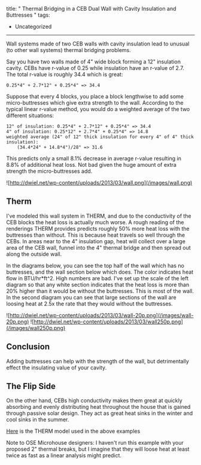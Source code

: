title: " Thermal Bridging in a CEB Dual Wall with Cavity Insulation and Buttresses "
tags:
- Uncategorized
---


Wall systems made of two CEB walls with cavity insulation lead to unusual (to other wall systems) thermal bridging problems.

Say you have two walls made of 4" wide block forming a 12" insulation cavity. CEBs have r-value of 0.25 while insulation have an r-value of 2.7. The total r-value is roughly 34.4 which is great:

```
0.25*4" + 2.7*12" + 0.25*4" => 34.4
```
Suppose that every 4 blocks, you place a block lengthwise to add some micro-buttresses which give extra strength to the wall. According to the typical linear r-value method, you would do a weighted average of the two different situations:

```
12" of insulation: 0.25*4" + 2.7*12" + 0.25*4" => 34.4
4" of insulation: 0.25*12" + 2.7*4" + 0.25*4" => 14.8
weighted average (24" of 12" thick insulation for every 4" of 4" thick insulation):
    (34.4*24" + 14.8*4")/28" => 31.6
```
This predicts only a small 8.1% decrease in average r-value resulting in 8.8% of additional heat loss. Not bad given the huge amount of extra strength the micro-buttresses add.

![http://dwiel.net/wp-content/uploads/2013/03/wall.png](/images/wall.png)

## Therm
I've modeled this wall system in THERM, and due to the conductivity of the CEB blocks the heat loss is actually much worse. A rough reading of the renderings THERM provides predicts roughly 50% more heat loss with the buttresses than without. This is because heat travels so well through the CEBs. In areas near to the 4" insulation gap, heat will collect over a large area of the CEB wall, funnel into the 4" thermal bridge and then spread out along the outside wall.

In the diagrams below, you can see the top half of the wall which has no buttresses, and the wall section below which does. The color indicates heat flow in BTU/hr*ft^2. High numbers are bad. I've set up the scale of the left diagram so that any white section indicates that the heat loss is more than 20% higher than it would be without the buttresses. This is most of the wall. In the second diagram you can see that large sections of the wall are loosing heat at 2.5x the rate that they would without the buttresses.

![http://dwiel.net/wp-content/uploads/2013/03/wall-20p.png](/images/wall-20p.png) ![http://dwiel.net/wp-content/uploads/2013/03/wall250p.png](/images/wall250p.png)

## Conclusion
Adding buttresses can help with the strength of the wall, but detrimentally effect the insulating value of your cavity.

## The Flip Side
On the other hand, CEBs high conductivity makes them great at quickly absorbing and evenly distributing heat throughout the house that is gained through passive solar design. They act as great heat sinks in the winter and cool sinks in the summer.

[Here](http://dwiel.net/files/CEB-Bridge-ose.THM) is the THERM model used in the above examples

Note to OSE Microhouse designers: I haven't run this example with your proposed 2" thermal breaks, but I imagine that they will loose heat at least twice as fast as a linear analysis might predict.


